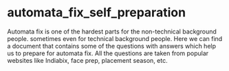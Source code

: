 # automata_fix_self_preparation
Automata fix is one of the hardest parts for the non-technical background people. sometimes even for technical background people. Here we can find a document that contains some of the questions with answers which help us to prepare for automata fix. All the questions are taken from popular websites like Indiabix, face prep, placement season, etc.
